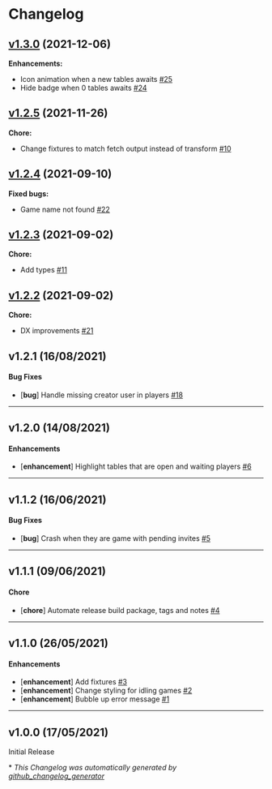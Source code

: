 # Changelog

## [v1.3.0](https://github.com/FlavienBusseuil/bga-chrome-extension/tree/v1.3.0) (2021-12-06)

**Enhancements:**

- Icon animation when a new tables awaits [\#25](https://github.com/FlavienBusseuil/bga-chrome-extension/issues/25)
- Hide badge when 0 tables awaits [\#24](https://github.com/FlavienBusseuil/bga-chrome-extension/issues/24)

## [v1.2.5](https://github.com/FlavienBusseuil/bga-chrome-extension/tree/v1.2.5) (2021-11-26)

**Chore:**

- Change fixtures to match fetch output instead of transform [\#10](https://github.com/FlavienBusseuil/bga-chrome-extension/issues/10)

## [v1.2.4](https://github.com/FlavienBusseuil/bga-chrome-extension/tree/v1.2.4) (2021-09-10)

**Fixed bugs:**

- Game name not found [\#22](https://github.com/FlavienBusseuil/bga-chrome-extension/issues/22)

## [v1.2.3](https://github.com/FlavienBusseuil/bga-chrome-extension/tree/v1.2.3) (2021-09-02)

**Chore:**

- Add types [\#11](https://github.com/FlavienBusseuil/bga-chrome-extension/issues/11)

## [v1.2.2](https://github.com/FlavienBusseuil/bga-chrome-extension/tree/v1.2.2) (2021-09-02)

**Chore:**

- DX improvements [\#21](https://github.com/FlavienBusseuil/bga-chrome-extension/issues/21)

## v1.2.1 (16/08/2021)

#### Bug Fixes

- [**bug**] Handle missing creator user in players [#18](https://github.com/FlavienBusseuil/bga-chrome-extension/issues/18)

---

## v1.2.0 (14/08/2021)

#### Enhancements

- [**enhancement**] Highlight tables that are open and waiting players [#6](https://github.com/FlavienBusseuil/bga-chrome-extension/issues/6)

---

## v1.1.2 (16/06/2021)

#### Bug Fixes

- [**bug**] Crash when they are game with pending invites [#5](https://github.com/FlavienBusseuil/bga-chrome-extension/issues/5)

---

## v1.1.1 (09/06/2021)

#### Chore

- [**chore**] Automate release build package, tags and notes [#4](https://github.com/FlavienBusseuil/bga-chrome-extension/issues/4)

---

## v1.1.0 (26/05/2021)

#### Enhancements

- [**enhancement**] Add fixtures [#3](https://github.com/FlavienBusseuil/bga-chrome-extension/issues/3)
- [**enhancement**] Change styling for idling games [#2](https://github.com/FlavienBusseuil/bga-chrome-extension/issues/2)
- [**enhancement**] Bubble up error message [#1](https://github.com/FlavienBusseuil/bga-chrome-extension/issues/1)

---

## v1.0.0 (17/05/2021)

Initial Release


\* *This Changelog was automatically generated by [github_changelog_generator](https://github.com/github-changelog-generator/github-changelog-generator)*
